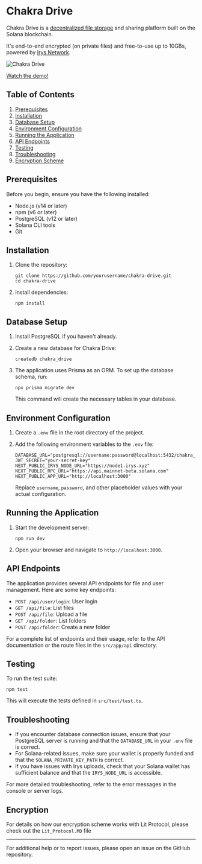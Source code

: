 # Chakra Drive

Chakra Drive is a [decentralized file storage](https://drive.chakra.network/) and sharing platform built on the Solana blockchain. 

It's end-to-end encrypted (on private files) and free-to-use up to 10GBs, powered by [Irys Network](https://irys.xyz/).


![Chakra Drive](https://github.com/user-attachments/assets/141de226-04e4-46f1-b103-31f14098d3d4)

[Watch the demo!](https://drive.chakra.network/demo.mp4)


## Table of Contents

1. [Prerequisites](#prerequisites)
2. [Installation](#installation)
3. [Database Setup](#database-setup)
4. [Environment Configuration](#environment-configuration)
5. [Running the Application](#running-the-application)
6. [API Endpoints](#api-endpoints)
7. [Testing](#testing)
8. [Troubleshooting](#troubleshooting)
9. [Encryption Scheme](#encryption)

## Prerequisites

Before you begin, ensure you have the following installed:

- Node.js (v14 or later)
- npm (v6 or later)
- PostgreSQL (v12 or later)
- Solana CLI tools
- Git

## Installation

1. Clone the repository:

   ```
   git clone https://github.com/yourusername/chakra-drive.git
   cd chakra-drive
   ```

2. Install dependencies:
   ```
   npm install
   ```

## Database Setup

1. Install PostgreSQL if you haven't already.

2. Create a new database for Chakra Drive:

   ```
   createdb chakra_drive
   ```

3. The application uses Prisma as an ORM. To set up the database schema, run:

   ```
   npx prisma migrate dev
   ```

   This command will create the necessary tables in your database.

## Environment Configuration

1. Create a `.env` file in the root directory of the project.

2. Add the following environment variables to the `.env` file:

   ```
   DATABASE_URL="postgresql://username:password@localhost:5432/chakra_drive"
   JWT_SECRET="your-secret-key"
   NEXT_PUBLIC_IRYS_NODE_URL="https://node1.irys.xyz"
   NEXT_PUBLIC_RPC_URL="https://api.mainnet-beta.solana.com"
   NEXT_PUBLIC_APP_URL="http://localhost:3000"
   ```

   Replace `username`, `password`, and other placeholder values with your actual configuration.

## Running the Application

1. Start the development server:

   ```
   npm run dev
   ```

2. Open your browser and navigate to `http://localhost:3000`.

## API Endpoints

The application provides several API endpoints for file and user management. Here are some key endpoints:

- `POST /api/user/login`: User login
- `GET /api/file`: List files
- `POST /api/file`: Upload a file
- `GET /api/folder`: List folders
- `POST /api/folder`: Create a new folder

For a complete list of endpoints and their usage, refer to the API documentation or the route files in the `src/app/api` directory.

## Testing

To run the test suite:

```
npm test
```

This will execute the tests defined in `src/test/test.ts`.

## Troubleshooting

- If you encounter database connection issues, ensure that your PostgreSQL server is running and that the `DATABASE_URL` in your `.env` file is correct.
- For Solana-related issues, make sure your wallet is properly funded and that the `SOLANA_PRIVATE_KEY_PATH` is correct.
- If you have issues with Irys uploads, check that your Solana wallet has sufficient balance and that the `IRYS_NODE_URL` is accessible.

For more detailed troubleshooting, refer to the error messages in the console or server logs.

## Encryption

For details on how our encryption scheme works with Lit Protocol, please check out the `Lit_Protocol.MD` file


---

For additional help or to report issues, please open an issue on the GitHub repository.
